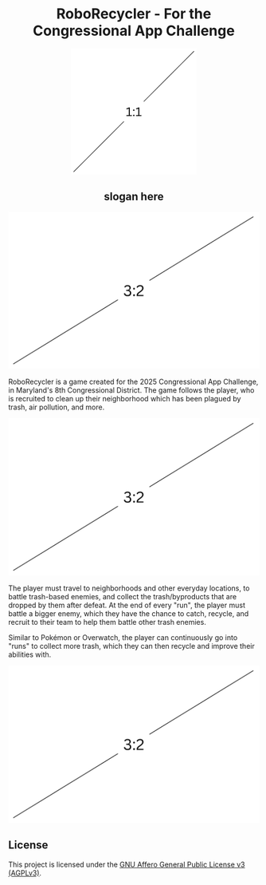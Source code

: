 


<h1 align="center" style="border-bottom: 0;">RoboRecycler - For the Congressional App Challenge</h1>

<div align="center">
    <a href="google.com">
        <img src="res/sample/1x1.png" style="width:50%" >
    </a>
</div>
<h2 align="center">slogan here</h2>

![cover photo](res/sample/3x2.png)

RoboRecycler is a game created for the 2025 Congressional App Challenge, in Maryland's 8th Congressional District. The game follows the player, who is recruited to clean up their neighborhood which has been plagued by trash, air pollution, and more.

![action photo 1](res/sample/3x2.png)

The player must travel to neighborhoods and other everyday locations, to battle trash-based enemies, and collect the trash/byproducts that are dropped by them after defeat. At the end of every "run", the player must battle a bigger enemy, which they have the chance to catch, recycle, and recruit to their team to help them battle other trash enemies.

Similar to Pokémon or Overwatch, the player can continuously go into "runs" to collect more trash, which they can then recycle and improve their abilities with.

![action photo 2](res/sample/3x2.png)


## License

This project is licensed under the [GNU Affero General Public License v3 (AGPLv3)](https://www.gnu.org/licenses/agpl-3.0.en.html).